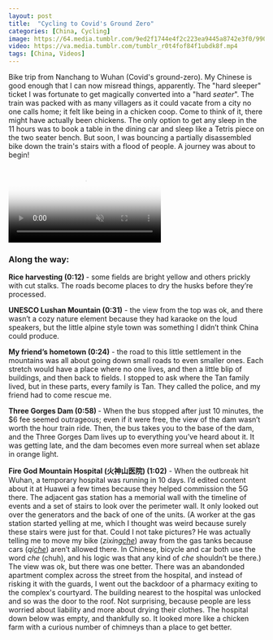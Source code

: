 ```yaml
---
layout: post
title:  "Cycling to Covid's Ground Zero"
categories: [China, Cycling]
image: https://64.media.tumblr.com/9ed2f1744e4f2c223ea9445a8742e3f0/9907ab8cffc8d91f-4a/s540x810/52ac94cd4cddb33d07d1c5ce16456ed9501a8b6b.jpg
video: https://va.media.tumblr.com/tumblr_r0t4fof84f1ubdk8f.mp4
tags: [China, Videos]
---
```




<p>Bike trip from Nanchang to Wuhan (Covid's ground-zero). My Chinese is good enough that I can now misread things, apparently. The "hard sleeper" ticket I was fortunate to get magically converted into a "hard <em>seater</em>". The train was packed with as many villagers as it could vacate from a city no one calls home; it felt like being in a chicken coop. Come to think of it, there might have actually been chickens. The only option to get any sleep in the 11 hours was to book a table in the dining car and sleep like a Tetris piece on the two seater bench. But soon, I was bouncing a partially disassembled bike down the train's stairs with a flood of people. A journey was about to begin!</p>


<div>
<video controls="controls" autoplay="autoplay" muted="muted" poster="https://64.media.tumblr.com/9ed2f1744e4f2c223ea9445a8742e3f0/9907ab8cffc8d91f-4a/s540x810/52ac94cd4cddb33d07d1c5ce16456ed9501a8b6b.jpg"><source src="https://va.media.tumblr.com/tumblr_r0t4fof84f1ubdk8f.mp4" type="video/mp4"></video>
</div>

<h3>Along the way:</h3>

<p><strong>Rice harvesting (0:12) </strong> - some fields are bright yellow and others prickly with cut stalks. The roads become places to dry the husks before they&rsquo;re processed.</p>

<p><strong>UNESCO Lushan Mountain (0:31)</strong> - the view from the top was ok, and there wasn&rsquo;t a cozy nature element because they had karaoke on the loud speakers, but the little alpine style town was something I didn&rsquo;t think China could produce.</p>

<p><strong>My friend&rsquo;s hometown (0:24)</strong> - the road to this little settlement in the mountains was all about going down small roads to even smaller ones. Each stretch would have a place where no one lives, and then a little blip of buildings, and then back to fields. I stopped to ask where the Tan family lived, but in these parts, every family is Tan. They called the police, and my friend had to come rescue me.</p>

<p><strong>Three Gorges Dam (0:58)</strong><strong> </strong> - When the bus stopped after just 10 minutes, the $6 fee seemed outrageous; even if it were free, the view of the dam wasn&rsquo;t worth the hour train ride. Then, the bus takes you to the base of the dam, and the Three Gorges Dam lives up to everything you&rsquo;ve heard about it. It was getting late, and the dam becomes even more surreal when set ablaze in orange light.</p>

<p><strong>Fire God Mountain Hospital (火神山医院) (1:02)</strong> - When the outbreak hit Wuhan, a temporary hospital was running in 10 days. I&rsquo;d edited content about it at Huawei a few times because they helped commission the 5G there. The adjacent gas station has a memorial wall with the timeline of events and a set of stairs to look over the perimeter wall. It only looked out over the generators and the back of one of the units. (A worker at the gas station started yelling at me, which I thought was weird because surely these stairs were just for that. Could I not take pictures? He was actually telling me to move my bike (<em>zixing<u>che</u></em>) away from the gas tanks because cars (<em>qi<u>che</u></em>) aren&rsquo;t allowed there. In Chinese, bicycle and car both use the word <em>che </em>(chuh), and his logic was that any kind of <em>che</em> shouldn&rsquo;t be there.) The view was ok, but there was one better. There was an abandonded apartment complex across the street from the hospital, and instead of risking it with the guards, I went out the backdoor of a pharmacy exiting to the complex&#39;s courtyard. The building nearest to the hospital was unlocked and so was the door to the roof. Not surprising, because people are less worried about liability and more about drying their clothes. The hospital down below was empty, and thankfully so. It looked more like a chicken farm with a curious number of chimneys than a place to get better.</p>
